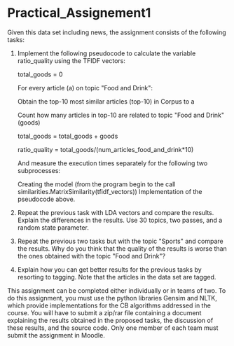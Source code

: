 # Practical_Assignement1

Given this data set including news, the assignment consists of the following tasks:

1. Implement the following pseudocode to calculate the variable ratio_quality using the TFIDF vectors:

   total_goods = 0
   
   For every article (a) on topic "Food and Drink":
   
      Obtain the top-10 most similar articles (top-10) in Corpus to a
   
      Count how many articles in top-10 are related to topic "Food and Drink" (goods)
   
      total_goods = total_goods + goods
   
   ratio_quality = total_goods/(num_articles_food_and_drink*10)
   
   And measure the execution times separately for the following two subprocesses: 
   
   Creating the model (from the program begin to the call similarities.MatrixSimilarity(tfidf_vectors))
   Implementation of the pseudocode above.

2. Repeat the previous task with LDA vectors and compare the results. Explain the differences in the results. Use 30 topics, two passes, and a random state parameter.

3. Repeat the previous two tasks but with the topic "Sports" and compare the results. Why do you think that the quality of the results is worse than the ones obtained with the topic "Food and Drink"?

4. Explain how you can get better results for the previous tasks by resorting to tagging. Note that the articles in the data set are tagged.


This assignment can be completed either individually or in teams of two.
To do this assignment, you must use the python libraries Gensim and NLTK, which provide implementations for the CB algorithms addressed in the course.
You will have to submit a zip/rar file containing a document explaining the results obtained in the proposed tasks, the discussion of these results, and the source code. 
Only one member of each team must submit the assignment in Moodle.
